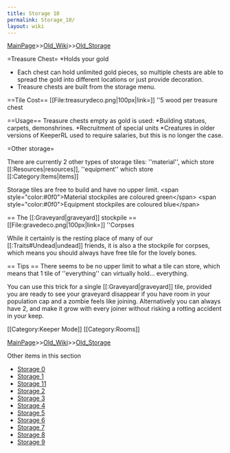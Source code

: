 ```yaml
---
title: Storage 10
permalink: Storage_10/
layout: wiki
---
```


[MainPage](/keeperrl_wiki/ "wikilink")>>[Old_Wiki](/keeperrl_wiki/Old_Wiki "wikilink")>>[Old_Storage](/keeperrl_wiki/Old_Storage "wikilink")

=Treasure Chest=
*Holds your gold
* Each chest can hold unlimited gold pieces, so multiple chests are able to spread the gold into different locations or just provide decoration.
* Treasure chests are built from the storage menu.

==Tile Cost==
[[File:treasurydeco.png|100px|link=]] ''5 wood per treasure chest

==Usage==
Treasure chests empty as gold is used:
*Building statues, carpets, demonshrines.
*Recruitment of special units
*Creatures in older versions of KeeperRL used to require salaries, but this is no longer the case.

=Other storage=

There are currently 2 other types of storage tiles: ''material'', which store [[:Resources|resources]], ''equipment'' which store [[:Category:Items|items]]

Storage tiles are free to build and have no upper limit.
&lt;span style=&quot;color:#0f0&quot;&gt;Material stockpiles are coloured green&lt;/span&gt;
&lt;span style=&quot;color:#0f0&quot;&gt;Equipment stockpiles are coloured blue&lt;/span&gt;

== The [[:Graveyard|graveyard]] stockpile ==
[[File:gravedeco.png|100px|link=]] ''Corpses

While it certainly is the resting place of many of our [[:Traits#Undead|undead]] friends, it is also a the stockpile for corpses, which means you should always have free tile for the lovely bones.

== Tips ==
There seems to be no upper limit to what a tile can store, which means that 1 tile of ''everything'' can virtually hold... everything.

You can use this trick for a single [[:Graveyard|graveyard]] tile, provided you are ready to see your graveyard disappear if you have room in your population cap and a zombie feels like joining. Alternatively you can always have 2, and make it grow with every joiner without risking a rotting accident in your keep. 

[[Category:Keeper Mode]]
[[Category:Rooms]]

[MainPage](/keeperrl_wiki/ "wikilink")>>[Old_Wiki](/keeperrl_wiki/Old_Wiki "wikilink")>>[Old_Storage](/keeperrl_wiki/Old_Storage "wikilink")

Other items in this section
-    [Storage 0](/keeperrl_wiki/Storage_0 "wikilink")
-    [Storage 1](/keeperrl_wiki/Storage_1 "wikilink")
-    [Storage 11](/keeperrl_wiki/Storage_11 "wikilink")
-    [Storage 2](/keeperrl_wiki/Storage_2 "wikilink")
-    [Storage 3](/keeperrl_wiki/Storage_3 "wikilink")
-    [Storage 4](/keeperrl_wiki/Storage_4 "wikilink")
-    [Storage 5](/keeperrl_wiki/Storage_5 "wikilink")
-    [Storage 6](/keeperrl_wiki/Storage_6 "wikilink")
-    [Storage 7](/keeperrl_wiki/Storage_7 "wikilink")
-    [Storage 8](/keeperrl_wiki/Storage_8 "wikilink")
-    [Storage 9](/keeperrl_wiki/Storage_9 "wikilink")
